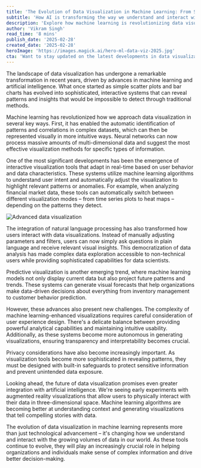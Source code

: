 ```yaml
---
title: 'The Evolution of Data Visualization in Machine Learning: From Simple Plots to Interactive Insights'
subtitle: 'How AI is transforming the way we understand and interact with data'
description: 'Explore how machine learning is revolutionizing data visualization, from automated pattern recognition to interactive, AI-powered visualization tools that are making complex data analysis more accessible and insightful than ever before.'
author: 'Vikram Singh'
read_time: '8 mins'
publish_date: '2025-02-28'
created_date: '2025-02-28'
heroImage: 'https://images.magick.ai/hero-ml-data-viz-2025.jpg'
cta: 'Want to stay updated on the latest developments in data visualization and machine learning? Follow us on LinkedIn for regular insights, expert analysis, and innovative solutions that are shaping the future of data analytics.'
---
```


The landscape of data visualization has undergone a remarkable transformation in recent years, driven by advances in machine learning and artificial intelligence. What once started as simple scatter plots and bar charts has evolved into sophisticated, interactive systems that can reveal patterns and insights that would be impossible to detect through traditional methods.

Machine learning has revolutionized how we approach data visualization in several key ways. First, it has enabled the automatic identification of patterns and correlations in complex datasets, which can then be represented visually in more intuitive ways. Neural networks can now process massive amounts of multi-dimensional data and suggest the most effective visualization methods for specific types of information.

One of the most significant developments has been the emergence of interactive visualization tools that adapt in real-time based on user behavior and data characteristics. These systems utilize machine learning algorithms to understand user intent and automatically adjust the visualization to highlight relevant patterns or anomalies. For example, when analyzing financial market data, these tools can automatically switch between different visualization modes – from time series plots to heat maps – depending on the patterns they detect.

![Advanced data visualization](https://i.magick.ai/PIXE/sample123456.jpg)

The integration of natural language processing has also transformed how users interact with data visualizations. Instead of manually adjusting parameters and filters, users can now simply ask questions in plain language and receive relevant visual insights. This democratization of data analysis has made complex data exploration accessible to non-technical users while providing sophisticated capabilities for data scientists.

Predictive visualization is another emerging trend, where machine learning models not only display current data but also project future patterns and trends. These systems can generate visual forecasts that help organizations make data-driven decisions about everything from inventory management to customer behavior prediction.

However, these advances also present new challenges. The complexity of machine learning-enhanced visualizations requires careful consideration of user experience design. There's a delicate balance between providing powerful analytical capabilities and maintaining intuitive usability. Additionally, as these systems become more autonomous in generating visualizations, ensuring transparency and interpretability becomes crucial.

Privacy considerations have also become increasingly important. As visualization tools become more sophisticated in revealing patterns, they must be designed with built-in safeguards to protect sensitive information and prevent unintended data exposure.

Looking ahead, the future of data visualization promises even greater integration with artificial intelligence. We're seeing early experiments with augmented reality visualizations that allow users to physically interact with their data in three-dimensional space. Machine learning algorithms are becoming better at understanding context and generating visualizations that tell compelling stories with data.

The evolution of data visualization in machine learning represents more than just technological advancement – it's changing how we understand and interact with the growing volumes of data in our world. As these tools continue to evolve, they will play an increasingly crucial role in helping organizations and individuals make sense of complex information and drive better decision-making.